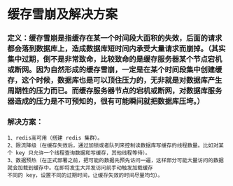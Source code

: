 # 缓存雪崩及解决方案

### 定义：缓存雪崩是指缓存在某一个时间段大面积的失效，后面的请求都会落到数据库上，造成数据库短时间内承受大量请求而崩掉。（其实集中过期，倒不是非常致命，比较致命的是缓存服务器某个节点宕机或断网。因为自然形成的缓存雪崩，一定是在某个时间段集中创建缓存，这个时候，数据库也是可以顶住压力的，无非就是对数据库产生周期性的压力而已。而缓存服务器节点的宕机或断网，对数据库服务器造成的压力是不可预知的，很有可能瞬间就把数据库压垮。）

### 解决方案：

```
1、redis高可用（搭建 redis 集群）。
2、限流降级（在缓存失效后，通过加锁或者队列来控制读数据库写缓存的线程数量。比如对某个 key 只允许一个线程查询数据和写缓存，其他线程等待）。
3、数据预热（在正式部署之前，把可能的数据先预先访问一遍，这样部分可能大量访问的数据就会加载到缓存中。在即将发生大并发访问前手动触发加载缓存
不同的 key，设置不同的过期时间，让缓存失效的时间尽量均匀）。
```
